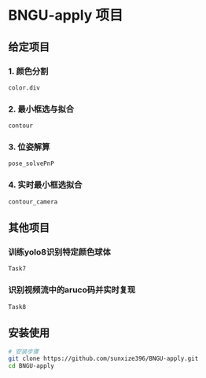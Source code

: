 # BNGU-apply 项目

## 给定项目
### 1. 颜色分割
    color.div
### 2. 最小框选与拟合
    contour
### 3. 位姿解算
    pose_solvePnP
### 4. 实时最小框选拟合
    contour_camera
## 其他项目
### 训练yolo8识别特定颜色球体
    Task7
### 识别视频流中的aruco码并实时复现
    Task8 


## 安装使用
```bash
# 安装步骤
git clone https://github.com/sunxize396/BNGU-apply.git
cd BNGU-apply
